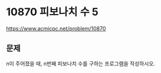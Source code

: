 # 10870 피보나치 수 5

https://www.acmicpc.net/problem/10870

## 문제

n이 주어졌을 때, n번째 피보나치 수를 구하는 프로그램을 작성하시오.
